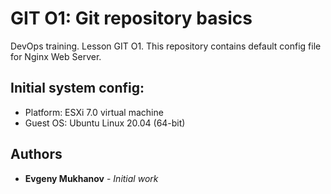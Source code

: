 # GIT O1: Git repository basics

DevOps training. Lesson GIT O1. This repository contains default config 
file for Nginx Web Server.

## Initial system config:

 * Platform: ESXi 7.0 virtual machine 
 * Guest OS: Ubuntu Linux 20.04 (64-bit) 
 
## Authors

 * **Evgeny Mukhanov** - *Initial work*
 
